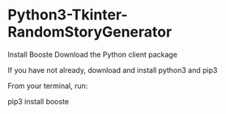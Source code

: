 # Python3-Tkinter-RandomStoryGenerator

Install Booste
Download the Python client package

If you have not already, download and install python3 and pip3



From your terminal, run:

pip3 install booste

